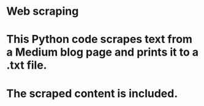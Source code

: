 # Web scraping
# This Python code scrapes text from a Medium blog page and prints it to a .txt file.
# The scraped content is included.
